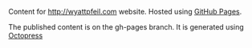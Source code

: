 Content for <http://wyattpfeil.com> website.  Hosted using [GitHub Pages](https://pages.github.com/).

The published content is on the gh-pages branch.  It is generated using [Octopress](http://octopress.org/)
